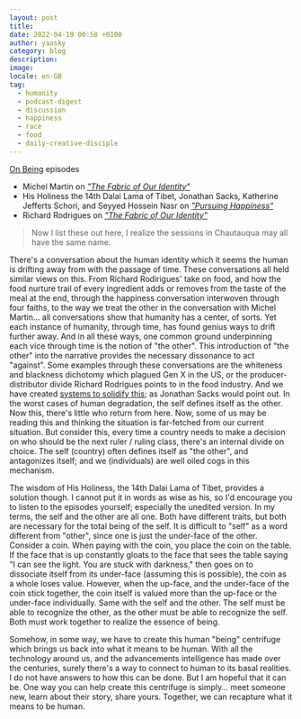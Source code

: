 ```yaml
---
layout: post
title:
date: 2022-04-19 00:58 +0100
author: yaasky
category: blog
description:
image:
locale: en-GB
tag:
  - humanity
  - podcast-digest
  - discussion
  - happiness
  - race
  - food
  - daily-creative-disciple
---
```


[On Being](onbeing.org) episodes

- Michel Martin on [*"The Fabric of Our Identity"*](https://onbeing.org/programs/michel-martin-the-fabric-of-our-identity/)
- His Holiness the 14th Dalai Lama of Tibet, Jonathan Sacks, Katherine Jefferts Schori, and Seyyed Hossein Nasr on [*"Pursuing Happiness"*](https://onbeing.org/programs/his-holiness-the-14th-dalai-lama-of-tibet-jonathan-sacks-katharine-jefferts-schori-seyyed-hossein-nasr-pursuing-happiness/)
- Richard Rodrigues on [*"The Fabric of Our Identity"*](https://onbeing.org/programs/richard-rodriguez-the-fabric-of-our-identity/)

> Now I list these out here, I realize the sessions in Chautauqua may all have the same name.

There's a conversation about the human identity which it seems the human is drifting away from with the passage of time. These conversations all held similar views on this. From Richard Rodirigues' take on food, and how the food nurture trail of every ingredient adds or removes from the taste of the meal at the end, through the happiness conversation interwoven through four faiths, to the way we treat the other in the conversation with Michel Martin… all conversations show that humanity has a center, of sorts. Yet each instance of humanity, through time, has found genius ways to drift further away. And in all these ways, one common ground underpinning each vice through time is the notion of "the other". This introduction of "the other" into the narrative provides the necessary dissonance to act "against". Some examples through these conversations are the whiteness and blackness dichotomy which plagued Gen X in the US, or the producer-distributor divide Richard Rodrigues points to in the food industry. And we have created [systems to solidify this](https://twitter.com/Yaasky/status/1515775475771129856); as Jonathan Sacks would point out. In the worst cases of human degradation, the self defines itself as the other. Now this, there's little who return from here. Now, some of us may be reading this and thinking the situation is far-fetched from our current situation. But consider this, every time a country needs to make a decision on who should be the next ruler / ruling class, there's an internal divide on choice. The self (country) often defines itself as "the other", and antagonizes itself; and we (individuals) are well oiled cogs in this mechanism.

The wisdom of His Holiness, the 14th Dalai Lama of Tibet, provides a solution though. I cannot put it in words as wise as his, so I'd encourage you to listen to the episodes yourself; especially the unedited version. In my terms, the self and the other are all one. Both have different traits, but both are necessary for the total being of the self. It is difficult to "self" as a word different from "other", since one is just the under-face of the other. Consider a coin. When paying with the coin, you place the coin on the table. If the face that is up constantly gloats to the face that sees the table saying "I can see the light. You are stuck with darkness," then goes on to dissociate itself from its under-face (assuming this is possible), the coin as a whole loses value. However, when the up-face, and the under-face of the coin stick together, the coin itself is valued more than the up-face or the under-face individually. Same with the self and the other. The self must be able to recognize the other, as the other must be able to recognize the self. Both must work together to realize the essence of being.

Somehow, in some way, we have to create this human "being" centrifuge which brings us back into what it means to be human. With all the technology around us, and the advancements intelligence has made over the centuries, surely there's a way to connect to human to its basal realities. I do not have answers to how this can be done. But I am hopeful that it can be. One way you can help create this centrifuge is simply… meet someone new, learn about their story, share yours. Together, we can recapture what it means to be human.
